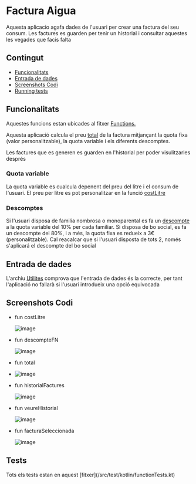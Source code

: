 
# Factura Aigua

Aquesta aplicacio agafa dades de l'usuari per crear una factura del seu consum. Les factures es guarden per tenir un historial i consultar aquestes les vegades que facis falta



## Contingut

- [Funcionalitats](#funcionalitats)
- [Entrada de dades](#entradaDades)
- [Screenshots Codi](#screenshotCodi)
- [Running tests](#tests)

## Funcionalitats
<a id="funcionalitats" />

Aquestes funcions estan ubicades al fitxer [Functions.](/src/main/kotlin/Functions.kt) 

Aquesta aplicació calcula el preu [total](#total) de la factura mitjançant la quota fixa (valor personalitzable), la quota variable i els diferents descomptes.

Les factures que es generen es guarden en l'historial per poder visulitzarles després

### Quota variable

La quota variable es cualcula depenent del preu del litre i el consum de l'usuari. El preu per litre es pot personalitzar en la funció [costLitre](#costLitre)

### Descomptes

Si l'usuari disposa de familia nombrosa o monoparental es fa un [descompte](#descompteFN) a la quota variable del 10% per cada familiar. Si disposa de bo social, es fa un descompte del 80%, i a més, la quota fixa es redueix a 3€(personalitzable). Cal reacalcar que si l'usuari disposta de tots 2, només s'aplicará el descompte del bo social

## Entrada de dades
<a id="entradaDades" />

L'archiu [Utilites](/src/main/kotlin/Utilities.kt) comprova que l'entrada de dades és la correcte, per tant l'aplicació no fallarà si l'usuari introdueix una opció equivocada

## Screenshots Codi
<a id="screenshotCodi" />

- fun costLitre <a id="costLitre" />
  
  ![image](https://github.com/mohamedkoujil/facturaAigua/assets/74406781/0b65fb9b-8932-4507-8c8e-b154ad96ee73)
  
- fun descompteFN <a id="descompteFN" />
  
  ![image](https://github.com/mohamedkoujil/facturaAigua/assets/74406781/60be9201-eab3-436b-8ef9-466e059e573f)

- fun total <a id="total" />
- 
  ![image](https://github.com/mohamedkoujil/facturaAigua/assets/74406781/e254a0c4-875d-4f70-8a74-b98a2f9571ae)


- fun historialFactures <a id="historialFactures" />

  ![image](https://github.com/mohamedkoujil/facturaAigua/assets/74406781/4b153e41-76f2-4843-9a60-90d79382d736)

- fun veureHistorial <a id="veureHistorial" />
  
  ![image](https://github.com/mohamedkoujil/facturaAigua/assets/74406781/8d80c56a-5879-4d26-b26e-26abbb81d15d)

- fun facturaSeleccionada <a id="facturaSeleccionada" />
  
  ![image](https://github.com/mohamedkoujil/facturaAigua/assets/74406781/47a986bd-d81d-421c-80ec-c1eeba94f23e)

## Tests 
<a id="tests" />
Tots els tests estan en aquest [fitxer](/src/test/kotlin/functionTests.kt)

